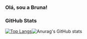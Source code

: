 ### Olá, sou a Bruna! 


### GitHub Stats
[![Top Langs](https://github-readme-stats.vercel.app/api/top-langs/?username=bbrunabrito&size_weight=0.5&count_weight=0.5)](https://github.com/anuraghazra/github-readme-stats)![Anurag's GitHub stats](https://github-readme-stats.vercel.app/api?username=bbrunabrito&show_icons=true&bg_color=00000000) 